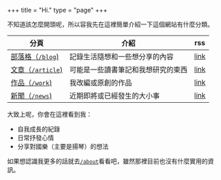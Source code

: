 +++
title = "Hi."
type = "page"
+++

不知道該怎麼開頭呢，所以容我先在這裡簡單介紹一下這個網站有什麼分類。

|分頁|介紹|rss|
|---|---|---|
|[部落格（`/blog`)](/blog)|記錄生活隨想和一些想分享的內容|[link](/blog/index.xml)|
|[文章（`/article`)](/article)|可能是一些讀書筆記和我想研究的東西|[link](/article/index.xml)|
|[作品（`/work`)](/work)|我改編或原創的作品|[link](/work/index.xml)|
|[新聞（`/news`)](/news)|近期即將或已經發生的大小事|[link](/news/index.xml)|

大致上呢，你會在這裡看到我：
- 自我成長的紀錄
- 日常抒發心情
- 分享對國樂（主要是揚琴）的想法

如果想認識我更多的話就去[`/about`](/about)看看吧，雖然那裡目前也沒有什麼實用的資訊。
